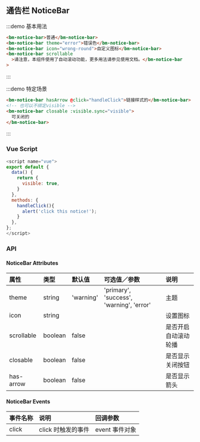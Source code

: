 ## 通告栏 NoticeBar

:::demo 基本用法

```html
<bm-notice-bar>普通</bm-notice-bar>
<bm-notice-bar theme="error">错误色</bm-notice-bar>
<bm-notice-bar icon="wrong-round">自定义图标</bm-notice-bar>
<bm-notice-bar scrollable
  >请注意，本组件使用了自动滚动功能，更多用法请参见使用文档。</bm-notice-bar
>
```

:::

:::demo 特定场景

```html
<bm-notice-bar hasArrow @click="handleClick">链接样式的</bm-notice-bar>
<!-- 也可以不绑定visible -->
<bm-notice-bar closable :visible.sync="visible">
  可关闭的
</bm-notice-bar>
```

:::

### Vue Script

```javascript
<script name="vue">
export default {
  data() {
    return {
      visible: true,
    }
  },
  methods: {
    handleClick(){
      alert('click this notice!');
    }
  },
};
</script>
```

### API

#### NoticeBar Attributes

| 属性       | 类型   | 默认值       | 可选值／参数                             | 说明                 |
| :--------- | :----- | :----------- | :--------------------------------------- | :------------------- |
| theme      | string | 'warning'    | 'primary', 'success', 'warning', 'error' | 主题                 |
| icon       | string |              |                                          | 设置图标             |
| scrollable | boolean   | false        |                                          | 是否开启自动滚动轮播 |
| closable   | boolean   | false        |                                          | 是否显示关闭按钮     |
| has-arrow   | boolean   | false        |                                          | 是否显示箭头         |

#### NoticeBar Events

| 事件名称 | 说明               | 回调参数       |
| :------- | :----------------- | :------------- |
| click    | click 时触发的事件 | event 事件对象 |
